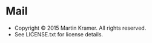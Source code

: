 # Mail 

 * Copyright © 2015 Martin Kramer. All rights reserved.
 * See LICENSE.txt for license details.
